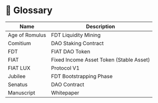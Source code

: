 # 📖 Glossary

| Name           | Description                             |
| -------------- | --------------------------------------- |
| Age of Romulus | FDT Liquidity Mining                    |
| Comitium       | DAO Staking Contract                    |
| FDT            | FIAT DAO Token                          |
| FIAT           | Fixed Income Asset Token (Stable Asset) |
| FIAT LUX       | Protocol V1                             |
| Jubilee        | FDT Bootstrapping Phase                 |
| Senatus        | DAO Contract                            |
| Manuscript     | Whitepaper                              |
